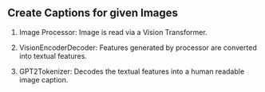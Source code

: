 ## Create Captions for given Images

1. Image Processor: Image is read via a Vision Transformer.

2. VisionEncoderDecoder: Features generated by processor are converted into textual features.

3. GPT2Tokenizer: Decodes the textual features into a human readable image caption.
